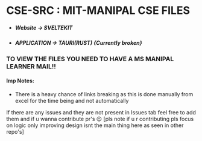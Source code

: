 # CSE-SRC : MIT-MANIPAL CSE FILES

- ##### Website -> SVELTEKIT
- ##### APPLICATION -> TAURI(RUST) {Currently broken}

### TO VIEW THE FILES YOU NEED TO HAVE A MS MANIPAL LEARNER MAIL!!

#### Imp Notes:
- There is a heavy chance of links breaking as this is done manually from excel for the time being and not automatically

If there are any issues and they are not present in Issues tab feel free to add them and if u wanna contribute pr's 😉
[pls note if u r contributing pls focus on logic only improving design isnt the main thing here as seen in other repo's]
